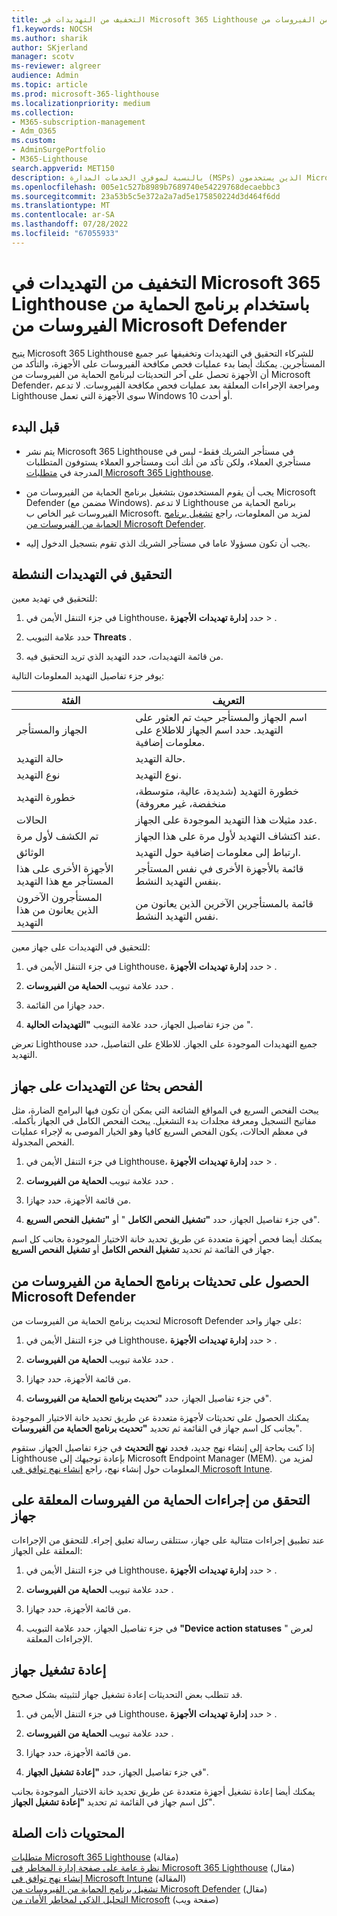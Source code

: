 ```yaml
---
title: التخفيف من التهديدات في Microsoft 365 Lighthouse باستخدام برنامج الحماية من الفيروسات من Microsoft Defender
f1.keywords: NOCSH
ms.author: sharik
author: SKjerland
manager: scotv
ms-reviewer: algreer
audience: Admin
ms.topic: article
ms.prod: microsoft-365-lighthouse
ms.localizationpriority: medium
ms.collection:
- M365-subscription-management
- Adm_O365
ms.custom:
- AdminSurgePortfolio
- M365-Lighthouse
search.appverid: MET150
description: بالنسبة لموفري الخدمات المدارة (MSPs) الذين يستخدمون Microsoft 365 Lighthouse، تعرف على التخفيف من التهديدات باستخدام برنامج الحماية من الفيروسات من Microsoft Defender.
ms.openlocfilehash: 005e1c527b8989b7689740e54229768decaebbc3
ms.sourcegitcommit: 23a53b5c5e372a2a7ad5e175850224d3d464f6dd
ms.translationtype: MT
ms.contentlocale: ar-SA
ms.lasthandoff: 07/28/2022
ms.locfileid: "67055933"
---
```

# <a name="mitigate-threats-in-microsoft-365-lighthouse-with-microsoft-defender-antivirus"></a>التخفيف من التهديدات في Microsoft 365 Lighthouse باستخدام برنامج الحماية من الفيروسات من Microsoft Defender

يتيح Microsoft 365 Lighthouse للشركاء التحقيق في التهديدات وتخفيفها عبر جميع المستأجرين. يمكنك أيضا بدء عمليات فحص مكافحة الفيروسات على الأجهزة، والتأكد من أن الأجهزة تحصل على آخر التحديثات لبرنامج الحماية من الفيروسات من Microsoft Defender، ومراجعة الإجراءات المعلقة بعد عمليات فحص مكافحة الفيروسات. لا تدعم Lighthouse سوى الأجهزة التي تعمل Windows 10 أو أحدث.

## <a name="before-you-begin"></a>قبل البدء

- يتم نشر Microsoft 365 Lighthouse في مستأجر الشريك فقط- ليس في مستأجري العملاء، ولكن تأكد من أنك أنت ومستأجرو العملاء يستوفون المتطلبات المدرجة في [متطلبات Microsoft 365 Lighthouse](m365-lighthouse-requirements.md).

- يجب أن يقوم المستخدمون بتشغيل برنامج الحماية من الفيروسات من Microsoft Defender (مضمن مع Windows). لا تدعم Lighthouse برنامج الحماية من الفيروسات غير الخاص ب Microsoft. لمزيد من المعلومات، راجع [تشغيل برنامج الحماية من الفيروسات من Microsoft Defender](/mem/intune/user-help/turn-on-defender-windows).

- يجب أن تكون مسؤولا عاما في مستأجر الشريك الذي تقوم بتسجيل الدخول إليه.

## <a name="investigate-active-threats"></a>التحقيق في التهديدات النشطة

للتحقيق في تهديد معين:

1. في جزء التنقل الأيمن في Lighthouse، حدد **إدارة تهديدات** **الأجهزة** > .

2. حدد علامة التبويب **Threats** .

3. من قائمة التهديدات، حدد التهديد الذي تريد التحقيق فيه.

يوفر جزء تفاصيل التهديد المعلومات التالية:

| الفئة                                      | التعريف                                                                                                   |
|-----------------------------------------------|--------------------------------------------------------------------------------------------------------------|
| الجهاز والمستأجر                             | اسم الجهاز والمستأجر حيث تم العثور على التهديد. حدد اسم الجهاز للاطلاع على معلومات إضافية. |
| حالة التهديد                                 | حالة التهديد.                                                                                    |
| نوع التهديد                                   | نوع التهديد.                                                                                              |
| خطورة التهديد                               | خطورة التهديد (شديدة، عالية، متوسطة، منخفضة، غير معروفة)                                                    |
| الحالات                                     | عدد مثيلات هذا التهديد الموجودة على الجهاز.                                                    |
| تم الكشف لأول مرة                                | عند اكتشاف التهديد لأول مرة على هذا الجهاز.                                                           |
| الوثائق                                 | ارتباط إلى معلومات إضافية حول التهديد.                                                             |
| الأجهزة الأخرى على هذا المستأجر مع هذا التهديد | قائمة بالأجهزة الأخرى في نفس المستأجر بنفس التهديد النشط.                                      |
| المستأجرون الآخرون الذين يعانون من هذا التهديد                | قائمة بالمستأجرين الآخرين الذين يعانون من نفس التهديد النشط.                                                         |

للتحقيق في التهديدات على جهاز معين:

1. في جزء التنقل الأيمن في Lighthouse، حدد **إدارة تهديدات** **الأجهزة** > .

2. حدد علامة تبويب **الحماية من الفيروسات** .

3. حدد جهازا من القائمة.

4. من جزء تفاصيل الجهاز، حدد علامة التبويب **"التهديدات الحالية** ".

تعرض Lighthouse جميع التهديدات الموجودة على الجهاز. للاطلاع على التفاصيل، حدد التهديد.

## <a name="scan-for-threats-on-a-device"></a>الفحص بحثا عن التهديدات على جهاز

يبحث الفحص السريع في المواقع الشائعة التي يمكن أن تكون فيها البرامج الضارة، مثل مفاتيح التسجيل ومعرفة مجلدات بدء التشغيل. يبحث الفحص الكامل في الجهاز بأكمله. في معظم الحالات، يكون الفحص السريع كافيا وهو الخيار الموصى به لإجراء عمليات الفحص المجدولة.

1. في جزء التنقل الأيمن في Lighthouse، حدد **إدارة تهديدات** **الأجهزة** > .

2. حدد علامة تبويب **الحماية من الفيروسات** .

3. من قائمة الأجهزة، حدد جهازا.

4. في جزء تفاصيل الجهاز، حدد **"تشغيل الفحص الكامل** " أو **"تشغيل الفحص السريع**".

يمكنك أيضا فحص أجهزة متعددة عن طريق تحديد خانة الاختيار الموجودة بجانب كل اسم جهاز في القائمة ثم تحديد **تشغيل الفحص الكامل** أو **تشغيل الفحص السريع**.

## <a name="get-updates-for-microsoft-defender-antivirus"></a>الحصول على تحديثات برنامج الحماية من الفيروسات من Microsoft Defender

لتحديث برنامج الحماية من الفيروسات من Microsoft Defender على جهاز واحد:

1. في جزء التنقل الأيمن في Lighthouse، حدد **إدارة تهديدات** **الأجهزة** > .

2. حدد علامة تبويب **الحماية من الفيروسات** .

3. من قائمة الأجهزة، حدد جهازا.

4. في جزء تفاصيل الجهاز، حدد **"تحديث برنامج الحماية من الفيروسات**".

يمكنك الحصول على تحديثات لأجهزة متعددة عن طريق تحديد خانة الاختيار الموجودة بجانب كل اسم جهاز في القائمة ثم تحديد **"تحديث برنامج الحماية من الفيروسات**".

إذا كنت بحاجة إلى إنشاء نهج جديد، فحدد **نهج التحديث** في جزء تفاصيل الجهاز. ستقوم Lighthouse بإعادة توجيهك إلى Microsoft Endpoint Manager (MEM). لمزيد من المعلومات حول إنشاء نهج، راجع [إنشاء نهج توافق في Microsoft Intune](/mem/intune/protect/create-compliance-policy).

## <a name="check-pending-antivirus-actions-on-a-device"></a>التحقق من إجراءات الحماية من الفيروسات المعلقة على جهاز

عند تطبيق إجراءات متتالية على جهاز، ستتلقى رسالة تعليق إجراء. للتحقق من الإجراءات المعلقة على الجهاز:

1. في جزء التنقل الأيمن في Lighthouse، حدد **إدارة تهديدات** **الأجهزة** > .

2. حدد علامة تبويب **الحماية من الفيروسات** .

3. من قائمة الأجهزة، حدد جهازا.

4. في جزء تفاصيل الجهاز، حدد علامة التبويب **"Device action statuses** " لعرض الإجراءات المعلقة.

## <a name="restart-a-device"></a>إعادة تشغيل جهاز

قد تتطلب بعض التحديثات إعادة تشغيل جهاز لتثبيته بشكل صحيح.

1. في جزء التنقل الأيمن في Lighthouse، حدد **إدارة تهديدات** **الأجهزة** > .

2. حدد علامة تبويب **الحماية من الفيروسات** .

3. من قائمة الأجهزة، حدد جهازا.

4. في جزء تفاصيل الجهاز، حدد **"إعادة تشغيل الجهاز**".

يمكنك أيضا إعادة تشغيل أجهزة متعددة عن طريق تحديد خانة الاختيار الموجودة بجانب كل اسم جهاز في القائمة ثم تحديد **"إعادة تشغيل الجهاز**".

## <a name="related-content"></a>المحتويات ذات الصلة

[متطلبات Microsoft 365 Lighthouse](m365-lighthouse-requirements.md) (مقالة)\
[نظرة عامة على صفحة إدارة المخاطر في Microsoft 365 Lighthouse](m365-lighthouse-threat-management-page-overview.md) (مقال)\
[إنشاء نهج توافق في Microsoft Intune](/mem/intune/protect/create-compliance-policy) (المقالة)\
[تشغيل برنامج الحماية من الفيروسات من Microsoft Defender](/mem/intune/user-help/turn-on-defender-windows) (مقال)\
[التحليل الذكي لمخاطر الأمان من Microsoft](https://www.microsoft.com/wdsi/threats) (صفحة ويب)
